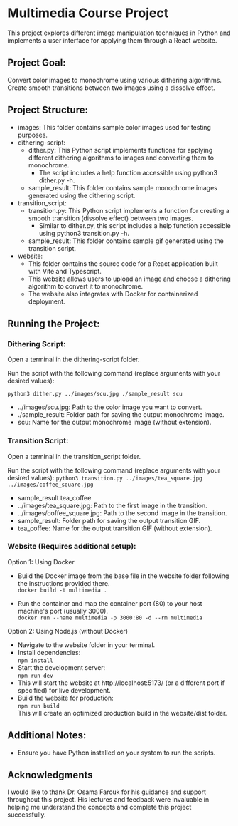 # Multimedia Course Project

This project explores different image manipulation techniques in Python and implements a user interface for applying them through a React website.

## Project Goal:

Convert color images to monochrome using various dithering algorithms.
Create smooth transitions between two images using a dissolve effect.

## Project Structure:

- images: This folder contains sample color images used for testing purposes.
- dithering-script:
    - dither.py: This Python script implements functions for applying different dithering algorithms to images and converting them to monochrome.
        - The script includes a help function accessible using python3 dither.py -h.
    - sample_result: This folder contains sample monochrome images generated using the dithering script.
- transition_script:
    - transition.py: This Python script implements a function for creating a smooth transition (dissolve effect) between two images.
        - Similar to dither.py, this script includes a help function accessible using python3 transition.py -h.
    - sample_result: This folder contains sample gif generated using the transition script.
- website:
    - This folder contains the source code for a React application built with Vite and Typescript.
    - This website allows users to upload an image and choose a dithering algorithm to convert it to monochrome.
    - The website also integrates with Docker for containerized deployment.
## Running the Project:

### Dithering Script:

Open a terminal in the dithering-script folder.

Run the script with the following command (replace arguments with your desired values):

`
python3 dither.py ../images/scu.jpg ./sample_result scu
`

- ../images/scu.jpg: Path to the color image you want to convert.
- ./sample_result: Folder path for saving the output monochrome image.
- scu: Name for the output monochrome image (without extension).
### Transition Script:

Open a terminal in the transition_script folder.


Run the script with the following command (replace arguments with your desired values):
`
python3 transition.py ../images/tea_square.jpg ../images/coffee_square.jpg
`
- sample_result tea_coffee
- ../images/tea_square.jpg: Path to the first image in the transition.
- ../images/coffee_square.jpg: Path to the second image in the transition.
- sample_result: Folder path for saving the output transition GIF.
- tea_coffee: Name for the output transition GIF (without extension).

### Website (Requires additional setup):

Option 1: Using Docker

- Build the Docker image from the base file in the website folder following the instructions provided there.  
`
docker build -t multimedia .
`

- Run the container and map the container port (80) to your host machine's port (usually 3000).  
`
docker run --name multimedia -p 3000:80 -d --rm multimedia
`

Option 2: Using Node.js (without Docker)

- Navigate to the website folder in your terminal.
- Install dependencies:  
`
npm install
`
- Start the development server:  
`
npm run dev
`
- This will start the website at http://localhost:5173/ (or a different port if specified) for live development.
- Build the website for production:  
`
npm run build
`  
This will create an optimized production build in the website/dist folder.

## Additional Notes:

- Ensure you have Python installed on your system to run the scripts.


## Acknowledgments

I would like to thank Dr. Osama Farouk for his guidance and support throughout this project. His lectures and feedback were invaluable in helping me understand the concepts and complete this project successfully.
